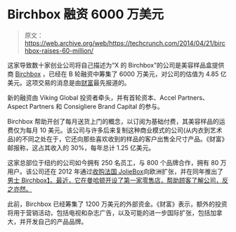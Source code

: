 # Birchbox 融资 6000 万美元

> 原文：<https://web.archive.org/web/https://techcrunch.com/2014/04/21/birchbox-raises-60-million/>

这家导致数十家创业公司将自己描述为“X 的 Birchbox”的公司是美容样品盒提供商 [Birchbox](https://web.archive.org/web/20230318125710/http://www.birchbox.com/) ，已经在 B 轮融资中筹集了 6000 万美元，对公司的估值为 4.85 亿美元。这项交易的消息是由[财富](https://web.archive.org/web/20230318125710/http://tech.fortune.cnn.com/2014/04/21/birchbox-banks-60-million/)最先报道的。

新的融资由 Viking Global 投资者牵头，并有首轮资本、Accel Partners、Aspect Partners 和 Consigliere Brand Capital 的参与。

Birchbox 帮助开创了每月送货上门的概念，以订阅为基础付费，其美容样品的运费仅为每月 10 美元。该公司与许多后来复制这种商业模式的公司(从内衣到艺术品)的不同之处在于，它还向那些喜欢收到的样品的客户出售全尺寸产品。《财富》邮报称，这占其收入的 30%，每年总计 1.25 亿美元。

这家总部位于纽约的公司如今拥有 250 名员工，与 800 个品牌合作，拥有 80 万用户。该公司还在 2012 年通过[收购法国 JolieBox](https://web.archive.org/web/20230318125710/https://techcrunch.com/2012/09/13/birchbox-acquires-joliebox/)向欧洲扩张，并在同年推出了[男士 Birchbox】。最近，它在曼哈顿开设了第一家零售店，帮助顾客了解公司，反之亦然。](https://web.archive.org/web/20230318125710/https://techcrunch.com/2012/04/09/birchbox-man/)

此前，Birchbox 已经筹集了 1200 万美元的外部资金。《财富》表示，额外的投资将用于营销活动，包括电视和杂志广告，以及可能的进一步国际扩张，包括加拿大，并开发自己的产品品牌。